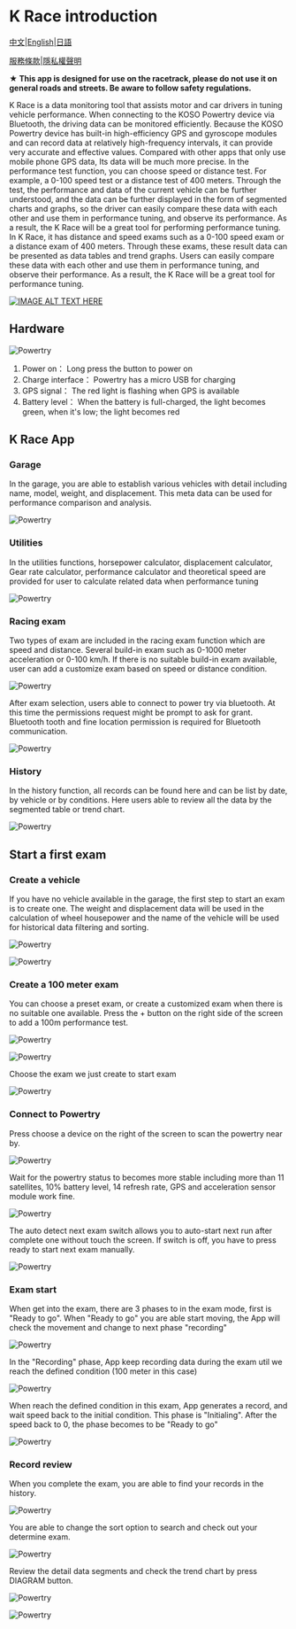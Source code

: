 # K Race introduction

[中文](https://koso-app.github.io/KOSO-Apps/krace_how_to)|[English](https://koso-app.github.io/KOSO-Apps/krace_how_to_en)|[日語](https://koso-app.github.io/KOSO-Apps/krace_how_to_jp)

[服務條款](https://koso-app.github.io/KOSO-Apps/koso_service_terms_tw)|[隱私權聲明](https://koso-app.github.io/KOSO-Apps/policy)

**★  This app is designed for use on the racetrack, please do not use it on general roads and streets. Be aware to  follow safety regulations.**

K Race is a data monitoring tool that assists motor and car drivers in tuning vehicle performance. When connecting to the KOSO Powertry device via Bluetooth, the driving data can be monitored efficiently. Because the KOSO Powertry device has built-in high-efficiency GPS and gyroscope modules and can record data at relatively high-frequency intervals, it can provide very accurate and effective values. Compared with other apps that only use mobile phone GPS data, Its data will be much more precise.
In the performance test function, you can choose speed or distance test. For example, a 0-100 speed test or a distance test of 400 meters. Through the test, the performance and data of the current vehicle can be further understood, and the data can be further displayed in the form of segmented charts and graphs, so the driver can easily compare these data with each other and use them in performance tuning, and observe its performance. As a result, the K Race will be a great tool for performing performance tuning.
In K Race, it has distance and speed exams such as a 0-100 speed exam or a distance exam of 400 meters. Through these exams, these result data can be presented as data tables and trend graphs. Users can easily compare these data with each other and use them in performance tuning, and observe their performance. As a result, the K Race will be a great tool for performance tuning.

[![IMAGE ALT TEXT HERE](https://img.youtube.com/vi/jSAfbBRWP8c/0.jpg)](https://www.youtube.com/watch?v=jSAfbBRWP8c)



## Hardware



![Powertry](./image/tutorial.png)

1.  Power on： Long press the button to power on
2.  Charge interface： Powertry has a micro USB for charging
3.  GPS signal： The red light is flashing when GPS is available
4.  Battery level： When the battery is full-charged, the light becomes green, when it's low; the light becomes red



## K Race App

### Garage

In the garage, you are able to establish various vehicles with detail including name, model, weight, and displacement. This meta data can be used for performance comparison and analysis.

![Powertry](./image/photo-garage.png)

### Utilities

In the utilities functions, horsepower calculator, displacement calculator, Gear rate calculator, performance calculator and theoretical speed are provided for user to calculate related data when performance tuning

![Powertry](./image/photo-utilities.png)

### Racing exam

Two types of exam are included in the racing exam function which are speed and distance. Several build-in exam such as 0-1000 meter acceleration or 0-100 km/h. If there is no suitable build-in exam available, user can add a customize exam based on speed or distance condition.

![Powertry](./image/photo-exam.png)

After exam selection, users able to connect to power try via bluetooth. At this time the permissions request might be prompt to ask for grant. Bluetooth tooth and fine location permission is required for Bluetooth communication.



![Powertry](./image/photo-connect.png)



### History

In the history function, all records can be found here and can be list by date, by vehicle or by conditions. Here users able to review all the data by the segmented table or trend chart.  

![Powertry](./image/photo-history.png)

## Start a first exam

### Create a vehicle

If you have no vehicle available in the garage, the first step to start an exam is to create one. The weight and displacement data will be used in the calculation of wheel housepower and the name of the vehicle will be used for historical data filtering and sorting.



![Powertry](./image/garage1.png)

![Powertry](./image/garage2.png)

### Create a 100 meter exam

You can choose a preset exam, or create a customized exam when there is no suitable one available. Press the + button on the right side of the screen to add a 100m performance test.

![Powertry](./image/exam1.png)

![Powertry](./image/exam2.png)

Choose the exam we just create to start exam

![Powertry](./image/exam3.png)

### Connect to Powertry

Press choose a device on the right of the screen to scan the powertry near by.

![Powertry](./image/connect1.png)

Wait for the powertry status to becomes more stable including more than 11 satellites, 10% battery level, 14 refresh rate,  GPS and acceleration sensor module work fine.

![Powertry](./image/connect2.png)

The auto detect next exam switch allows you to auto-start next run after complete one without touch the screen. If switch is off, you have to press ready to start next exam manually.

![Powertry](./image/connect3.png)

### Exam start

When get into the exam, there are 3 phases to in the exam mode, first is "Ready to go". When "Ready to go" you are able start moving, the App will check the movement and change to next phase "recording"



![Powertry](./image/runtime2.png)

In the "Recording" phase, App keep recording data during the exam util we reach the defined condition (100 meter in this case)

![Powertry](./image/runtime3.png)

When reach the defined condition in this exam, App generates a record, and wait speed back to the initial condition. This phase is "Initialing". After the speed back to 0, the phase becomes to be "Ready to go"

![Powertry](./image/runtime1.png)

### Record review

When you complete the exam, you are able to find your records in the history.

![Powertry](./image/photo-history.png)

You are able to change the sort option to search and check out your determine exam.

![Powertry](./image/history1.png)

Review the detail data segments and check the trend chart by press DIAGRAM button.

![Powertry](./image/history2.png)

![Powertry](./image/history3.png)